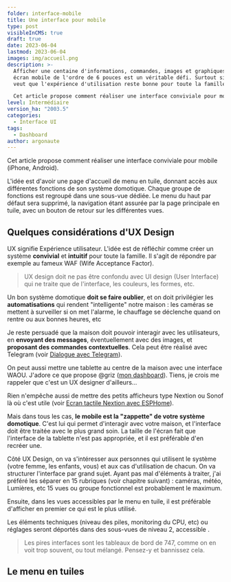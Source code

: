 ```yaml
---
folder: interface-mobile
title: Une interface pour mobile
type: post
visibleInCMS: true
draft: true
date: 2023-06-04
lastmod: 2023-06-04
images: img/accueil.png
description: >-
  Afficher une centaine d'informations, commandes, images et graphiques sur un
  écran mobile de l'ordre de 6 pouces est un véritable défi. Surtout si l'on
  veut que l'expérience d'utilisation reste bonne pour toute la famille. 

  Cet article propose comment réaliser une interface conviviale pour mobile avec Home Assistant.  
level: Intermédiaire
version_ha: "2003.5"
categories:
  - Interface UI
tags:
  - Dashboard
author: argonaute
---
```

Cet article propose comment réaliser une interface conviviale pour mobile (iPhone, Android). 

L'idée est d'avoir une page d'accueil de menu en tuile, donnant accès aux différentes fonctions de son système domotique. Chaque groupe de fonctions est regroupé dans une sous-vue dédiée. Le menu du haut par défaut sera supprimé, la navigation étant assurée par la page principale en tuile, avec un bouton de retour sur les différentes vues.

## Quelques considérations d'UX Design

UX signifie Expérience utilisateur. L'idée est de réfléchir comme créer un système **convivial** et **intuitif** pour toute la famille. Il s'agit de répondre par exemple au fameux WAF (Wife Acceptance Factor).

> UX design doit ne pas être confondu avec UI design (User Interface) qui ne traite que de l'interface, les couleurs, les formes, etc.

Un bon système domotique **doit se faire oublier**, et on doit privilégier les **automatisations** qui rendent "intelligente" notre maison : les caméras se mettent à surveiller si on met l'alarme, le chauffage se déclenche quand on rentre ou aux bonnes heures, etc

Je reste persuadé que la maison doit pouvoir interagir avec les utilisateurs, en **envoyant des messages**, éventuellement avec des images, et **proposant des commandes contextuelles**. Cela peut être réalisé avec Telegram (voir [Dialogue avec Telegram](/blog/ha_integration_telegram/)).

On peut aussi mettre une tablette au centre de la maison avec une interface WAOU. J'adore ce que propose @griz ([mon dashboard](https://forum.hacf.fr/t/mon-dashboard-griz/4544)). Tiens, je crois me rappeler que c'est un UX designer d'ailleurs...

Rien n'empêche aussi de mettre des petits afficheurs type Nextion ou Sonof là où c'est utile (voir [Ecran tactile Nextion avec ESPHome](/blog/esphome-ecran-tactile-nextion/)).

Mais dans tous les cas, **le mobile est la "zappette" de votre système domotique**. C'est lui qui permet d'interagir avec votre maison, et l'interface doit être traitée avec le plus grand soin. La taille de l'écran fait que l'interface de la tablette n'est pas appropriée, et il est préférable d'en recréer une.

Côté UX Design, on va s'intéresser aux personnes qui utilisent le système (votre femme, les enfants, vous) et aux cas d'utilisation de chacun. On va structurer l'interface par grand sujet. Ayant pas mal d'éléments à traiter, j'ai préféré les séparer en 15 rubriques (voir chapitre suivant) : caméras, météo, Lumières, etc 15 vues ou groupe fonctionnel est probablement le maximum.

Ensuite, dans les vues accessibles par le menu en tuile, il est préférable d'afficher en premier ce qui est le plus utilisé.

Les éléments techniques (niveau des piles, monitoring du CPU, etc) ou réglages seront déportés dans des sous-vues de niveau 2, accessible .

> Les pires interfaces sont les tableaux de bord de 747, comme on en voit trop souvent, ou tout mélangé. Pensez-y et bannissez cela.

## Le menu en tuiles
